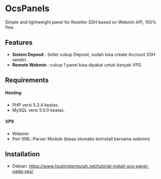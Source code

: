 OcsPanels
=========
Simple and lightweight panel for Reseller SSH based on Webmin API, 100% free.

Features
-------
* **Sistem Deposit** : Seller cukup Deposit, sudah bisa create Account SSH sendiri.
* **Remote Webmin** : cukup 1 panel bisa dipakai untuk banyak VPS.

Requirements
---------

##### Hosting
* PHP versi 5.3.4 keatas.
* MySQL versi 5.0.0 keatas.

##### VPS
* Webmin
* Perl XML::Parser Module (biasa otomatis terinstall bersama webmin)

Installation
------------
* Debian: https://www.hostingtermurah.net/tutorial-install-ocs-panel-pada-vps/
